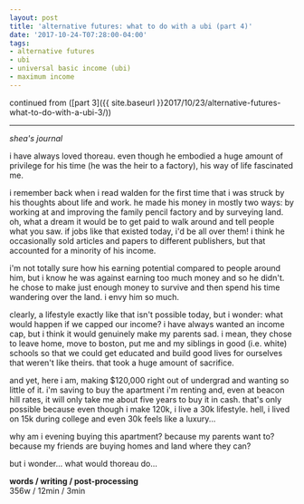 ```yaml
---
layout: post
title: 'alternative futures: what to do with a ubi (part 4)'
date: '2017-10-24-T07:28:00-04:00'
tags:
- alternative futures
- ubi
- universal basic income (ubi)
- maximum income
--- 
```


continued from ([part 3]({{ site.baseurl }}2017/10/23/alternative-futures-what-to-do-with-a-ubi-3/))

---

*shea's journal*

i have always loved thoreau. even though he embodied a huge amount of privilege for his time (he was the heir to a factory), his way of life fascinated me. 

i remember back when i read walden for the first time that i was struck by his thoughts about life and work. he made his money in mostly two ways: by working at and improving the family pencil factory and by surveying land. oh, what a dream it would be to get paid to walk around and tell people what you saw. if jobs like that existed today, i'd be all over them! i think he occasionally sold articles and papers to different publishers, but that accounted for a minority of his income.

i'm not totally sure how his earning potential compared to people around him, but i know he was against earning too much money and so he didn't. he chose to make just enough money to survive and then spend his time wandering over the land. i envy him so much. 

clearly, a lifestyle exactly like that isn't possible today, but i wonder: what would happen if we capped our income? i have always wanted an income cap, but i think it would genuinely make my parents sad. i mean, they chose to leave home, move to boston, put me and my siblings in good (i.e. white) schools so that we could get educated and build good lives for ourselves that weren't like theirs. that took a huge amount of sacrifice.

and yet, here i am, making $120,000 right out of undergrad and wanting so little of it. i'm saving to buy the apartment i'm renting and, even at beacon hill rates, it will only take me about five years to buy it in cash. that's only possible because even though i make 120k, i live a 30k lifestyle. hell, i lived on 15k during college and even 30k feels like a luxury... 

why am i evening buying this apartment? because my parents want to? because my friends are buying homes and land where they can? 

but i wonder... what would thoreau do...

**words / writing / post-processing**  
356w / 12min / 3min